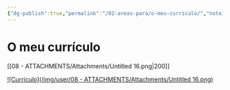 ```yaml
---
{"dg-publish":true,"permalink":"/02-areas-para/o-meu-curriculo/","noteIcon":""}
---
```


# O meu currículo

[[08 - ATTACHMENTS/Attachments/Untitled 16.png|200]]

[![Currículo](/img/user/08 - ATTACHMENTS/Attachments/Untitled 16.png)](O%20meu%20curriculo/Untitled%2016.png)
